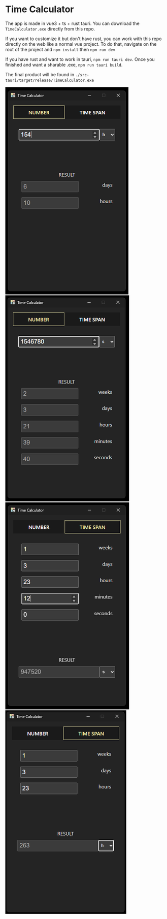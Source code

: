 # Time Calculator

The app is made in vue3 + ts + rust tauri.
You can download the `TimeCalculator.exe` directly from this repo.

If you want to customize it but don't have rust, you can work with this repo directly on the web like a normal vue project.
To do that, navigate on the root of the project and `npm install` then `npm run dev`

If you have rust and want to work in tauri, `npm run tauri dev`.
Once you finished and want a sharable .exe, `npm run tauri build`.

The final product will be found in `./src-tauri/target/release/TimeCalculator.exe`


![screenshot](.previews/Preview_1.png)
![screenshot](.previews/Preview_2.png)
![screenshot](.previews/Preview_3.png)
![screenshot](.previews/Preview_4.png)
